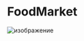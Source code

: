# FoodMarket
![изображение](https://user-images.githubusercontent.com/60759188/215345316-3960f82a-091f-403a-a185-75f4804b2d4c.png)
